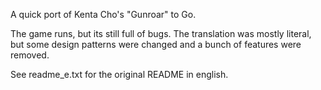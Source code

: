 A quick port of Kenta Cho's "Gunroar" to Go.

The game runs, but its still full of bugs.  The translation was mostly literal, 
but some design patterns were changed and a bunch of features were removed.

See readme_e.txt for the original README in english.
